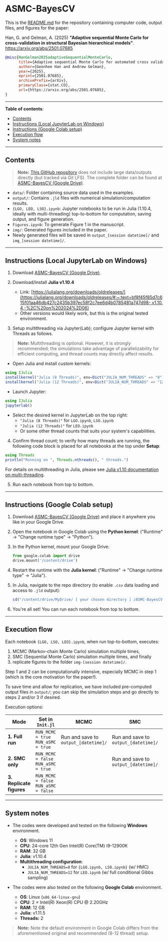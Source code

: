 # ASMC-BayesCV

This is the [README.md](https://github.com/geonhee619/ASMC-BayesCV/blob/main/README.md) for the repository containing computer code, output files, and figures for the paper:

Han, G. and Gelman, A. (2025) **"Adaptive sequential Monte Carlo for cross-validation in structural Bayesian hierarchical models"**. <https://arxiv.org/abs/2501.07685>

```bibtex
@misc{HanGelman2025adaptiveSequentialMonteCarlo,
      title={Adaptive sequential Monte Carlo for automated cross validation in structural Bayesian hierarchical models}, 
      author={Geonhee Han and Andrew Gelman},
      year={2025},
      eprint={2501.07685},
      archivePrefix={arXiv},
      primaryClass={stat.CO},
      url={https://arxiv.org/abs/2501.07685}, 
}
```

---

**Table of contents**:
- [Contents](#contents)
- [Instructions (Local JupyterLab on Windows)](#instructions-local-jupyterlab-on-windows)
- [Instructions (Google Colab setup)](#instructions-google-colab-setup)
- [Execution flow](#execution-flow)
- [System notes](#system-notes)

---

## Contents

> **Note:** [This GitHub repository](https://github.com/geonhee619/ASMC-BayesCV) does not include large data/outputs directly (but tracked via Git LFS). The complete folder can be found at [ASMC-BayesCV (Google Drive)]().

- `data/`: Folder containing source data used in the examples.
- `output/`: Contains `.jld` files with numerical simulation/computation results.
- `{LGO, LEO, LSO}.ipynb`: Jupyter notebooks to be run in Julia (1.10.4, ideally with multi-threading) top-to-bottom for computation, saving output, and figure generation.
- `Figures.ipynb`: To generate Figure 1 in the manuscript.
- `img/`: Generated figures included in the paper.
- Newly generated files will be saved in  `output_[session datetime]/` and  `img_[session datetime]/`.

---

## Instructions (Local JupyterLab on Windows)

1. Download [ASMC-BayesCV (Google Drive)]().

2. Download/install **Julia v1.10.4**
   - Link: [https://julialang.org/downloads/oldreleases/](https://julialang.org/downloads/oldreleases/#:~:text=bf8f45f85d7c615f01aa46db427c2435b397ec58f2c7ee6d4b0785481a747d98-,v1.10.4,-%2C%20on%202024%2D06)
   - Other versions would likely work, but this is the original tested environment.

3. Setup multithreading via Jupyter(Lab); configure Jupyter kernel with Threads as follows.

> **Note:** Multithreading is optional. However, it is strongly recommended; the simulations take advantage of parallelizability for efficient computing, and thread counts may directly affect results.

   - Open Julia and install custom kernels:
   ```julia
   using IJulia
   installkernel("Julia (8 Threads)", env=Dict("JULIA_NUM_THREADS" => "8"))
   installkernel("Julia (12 Threads)", env=Dict("JULIA_NUM_THREADS" => "12"))
   ```

   - Launch Jupyter:
   ```julia
   using IJulia
   jupyterlab()
   ```

   - Select the desired kernel in JupyterLab on the top right:
     - `"Julia (8 Threads)"` for `LGO.ipynb`, `LSO.ipynb`
     - `"Julia (12 Threads)"` for `LEO.ipynb`
     - Or some other thread counts that suits your system's capabilities.

4. Confirm thread count; to verify how many threads are running, the following code block is placed for all notebooks at the top under **Setup**:

```julia
using Threads
println("Running on ", Threads.nthreads(), " threads.")
```

For details on multithreading in Julia, please see [Julia v1.10 documentation on multi-threading](https://docs.julialang.org/en/v1/manual/multi-threading/).

5. Run each notebook from top to bottom.

---

## Instructions (Google Colab setup)

1. Download [ASMC-BayesCV (Google Drive)]() and place it anywhere you like in your Google Drive.

2. Open the notebook in Google Colab using the **Python kernel**: ("Runtime" → "Change runtime type" → "Python").

3. In the Python kernel, mount your Google Drive:
   ```python
   from google.colab import drive
   drive.mount('/content/drive')
   ```

4. Restart the runtime with the **Julia kernel**: ("Runtime" → "Change runtime type" → "Julia").

5. In Julia, navigate to the repo directory (to enable `.csv` data loading and access to `.jld` output):
   ```julia
   cd("/content/drive/MyDrive/ [ your chosen directory ] /ASMC-BayesCV")
   ```

6. You're all set! You can run each notebook from top to bottom.

---

## Execution flow

Each notebook `{LGO, LSO, LEO}.ipynb`, when run top-to-bottom, executes:

1. MCMC (Markov-chain Monte Carlo) simulation multiple times,
2. SMC (Sequential Monte Carlo) simulation multiple times, and finally
3. replicate figures to the folder `img-[session datetime]/`.

Step 1 and 2 can be computationally intensive, especially MCMC in step 1 (which is the core motivation for the paper!).

To save time and allow for replication, we have included pre-computed output files in `output/`; you can skip the simulation steps and go directly to steps 2 and/or 3 if desired.

Execution options:

| Mode | Set in `Init.jl` | MCMC | SMC | Figures |
|------|-------|-----------------|----------------|-------------------|
| **1. Full run** | `RUN_MCMC = true`<br>`RUN_aSMC = true` | Run and save to `output_[datetime]/` | Run and save to `output_[datetime]/` | Replicate and save to `img_[datetime]/` |
| **2. SMC only** | `RUN_MCMC = false`<br>`RUN_aSMC = true` |  | Run and save to `output_[datetime]/` | Replicate and save to `img_[datetime]/` |
| **3. Replicate figures** | `RUN_MCMC = false`<br>`RUN_aSMC = false` |  |  | Replicate and save to `img_[datetime]/` |

---

## System notes

- The codes were developed and tested on the following **Windows** environment.

  - **OS**: Windows 11
  - **CPU**: 24-core 12th Gen Intel(R) Core(TM) i9-12900K
  - **RAM**: 32 GB
  - **Julia**: v1.10.4
  - **Multithreading configuration**:
    - `JULIA_NUM_THREADS=8` for `{LGO.ipynb, LSO.ipynb}` (w/ HMC)
    - `JULIA_NUM_THREADS=12` for `LEO.ipynb` (w/ full conditional Gibbs sampling)

- The codes were also tested on the following **Google Colab** environment.

  - **OS**: Linux (`x86_64-linux-gnu`)
  - **CPU**: 2 × Intel(R) Xeon(R) CPU @ 2.20GHz  
  - **RAM**: 12 GB
  - **Julia**: v1.11.5
  - **Threads:** 2

> **Note:** Note the default environment in Google Colab differs from the aforementioned original and recommended (8-12 thread) setup.
